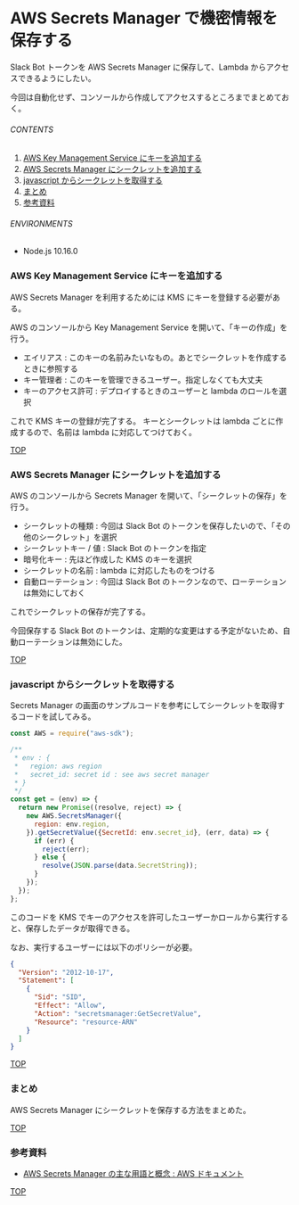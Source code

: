 # AWS Secrets Manager で機密情報を保存する
<a id="top"></a>

Slack Bot トークンを AWS Secrets Manager に保存して、Lambda からアクセスできるようにしたい。

今回は自動化せず、コンソールから作成してアクセスするところまでまとめておく。

###### CONTENTS

1. [AWS Key Management Service にキーを追加する](#add-kms-key)
1. [AWS Secrets Manager にシークレットを追加する](#add-secret)
1. [javascript からシークレットを取得する](#get-secret)
1. [まとめ](#postscript)
1. [参考資料](#reference)


###### ENVIRONMENTS

- Node.js 10.16.0


<a id="add-kms-key"></a>
### AWS Key Management Service にキーを追加する

AWS Secrets Manager を利用するためには KMS にキーを登録する必要がある。

AWS のコンソールから Key Management Service を開いて、「キーの作成」を行う。

- エイリアス : このキーの名前みたいなもの。あとでシークレットを作成するときに参照する
- キー管理者 : このキーを管理できるユーザー。指定しなくても大丈夫
- キーのアクセス許可 : デプロイするときのユーザーと lambda のロールを選択

これで KMS キーの登録が完了する。
キーとシークレットは lambda ごとに作成するので、名前は lambda に対応してつけておく。


[TOP](#top)
<a id="add-secret"></a>
### AWS Secrets Manager にシークレットを追加する

AWS のコンソールから Secrets Manager を開いて、「シークレットの保存」を行う。

- シークレットの種類 : 今回は Slack Bot のトークンを保存したいので、「その他のシークレット」を選択
- シークレットキー / 値 : Slack Bot のトークンを指定
- 暗号化キー : 先ほど作成した KMS のキーを選択
- シークレットの名前 : lambda に対応したものをつける
- 自動ローテーション : 今回は Slack Bot のトークンなので、ローテーションは無効にしておく

これでシークレットの保存が完了する。

今回保存する Slack Bot のトークンは、定期的な変更はする予定がないため、自動ローテーションは無効にした。


[TOP](#top)
<a id="get-secret"></a>
### javascript からシークレットを取得する

Secrets Manager の画面のサンプルコードを参考にしてシークレットを取得するコードを試してみる。

```javascript
const AWS = require("aws-sdk");

/**
 * env : {
 *   region: aws region
 *   secret_id: secret id : see aws secret manager
 * }
 */
const get = (env) => {
  return new Promise((resolve, reject) => {
    new AWS.SecretsManager({
      region: env.region,
    }).getSecretValue({SecretId: env.secret_id}, (err, data) => {
      if (err) {
        reject(err);
      } else {
        resolve(JSON.parse(data.SecretString));
      }
    });
  });
};
```

このコードを KMS でキーのアクセスを許可したユーザーかロールから実行すると、保存したデータが取得できる。

なお、実行するユーザーには以下のポリシーが必要。

```json
{
  "Version": "2012-10-17",
  "Statement": [
    {
      "Sid": "SID",
      "Effect": "Allow",
      "Action": "secretsmanager:GetSecretValue",
      "Resource": "resource-ARN"
    }
  ]
}
```


[TOP](#top)
<a id="postscript"></a>
### まとめ

AWS Secrets Manager にシークレットを保存する方法をまとめた。


[TOP](#top)
<a id="reference"></a>
### 参考資料

- [AWS Secrets Manager の主な用語と概念 : AWS ドキュメント](https://docs.aws.amazon.com/ja_jp/secretsmanager/latest/userguide/terms-concepts.html)


[TOP](#top)

